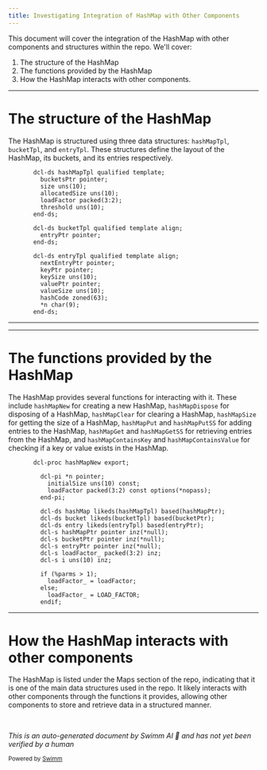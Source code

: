 ```yaml
---
title: Investigating Integration of HashMap with Other Components
---
```

This document will cover the integration of the HashMap with other components and structures within the repo. We'll cover:

1. The structure of the HashMap
2. The functions provided by the HashMap
3. How the HashMap interacts with other components.

<SwmSnippet path="/QRPGLESRC/HASHMAP.RPGLE" line="38">

---

# The structure of the HashMap

The HashMap is structured using three data structures: `hashMapTpl`, `bucketTpl`, and `entryTpl`. These structures define the layout of the HashMap, its buckets, and its entries respectively.

```rpgle
       dcl-ds hashMapTpl qualified template;
         bucketsPtr pointer;
         size uns(10);
         allocatedSize uns(10);
         loadFactor packed(3:2);
         threshold uns(10);
       end-ds;

       dcl-ds bucketTpl qualified template align;
         entryPtr pointer;
       end-ds;

       dcl-ds entryTpl qualified template align;
         nextEntryPtr pointer;
         keyPtr pointer;
         keySize uns(10);
         valuePtr pointer;
         valueSize uns(10);
         hashCode zoned(63);
         *n char(9);
       end-ds;
```

---

</SwmSnippet>

<SwmSnippet path="/QRPGLESRC/HASHMAP.RPGLE" line="63">

---

# The functions provided by the HashMap

The HashMap provides several functions for interacting with it. These include `hashMapNew` for creating a new HashMap, `hashMapDispose` for disposing of a HashMap, `hashMapClear` for clearing a HashMap, `hashMapSize` for getting the size of a HashMap, `hashMapPut` and `hashMapPutSS` for adding entries to the HashMap, `hashMapGet` and `hashMapGetSS` for retrieving entries from the HashMap, and `hashMapContainsKey` and `hashMapContainsValue` for checking if a key or value exists in the HashMap.

```rpgle
       dcl-proc hashMapNew export;

         dcl-pi *n pointer;
           initialSize uns(10) const;
           loadFactor packed(3:2) const options(*nopass);
         end-pi;

         dcl-ds hashMap likeds(hashMapTpl) based(hashMapPtr);
         dcl-ds bucket likeds(bucketTpl) based(bucketPtr);
         dcl-ds entry likeds(entryTpl) based(entryPtr);
         dcl-s hashMapPtr pointer inz(*null);
         dcl-s bucketPtr pointer inz(*null);
         dcl-s entryPtr pointer inz(*null);
         dcl-s loadFactor_ packed(3:2) inz;
         dcl-s i uns(10) inz;

         if (%parms > 1);
           loadFactor_ = loadFactor;
         else;
           loadFactor_ = LOAD_FACTOR;
         endif;
```

---

</SwmSnippet>

# How the HashMap interacts with other components

The HashMap is listed under the Maps section of the repo, indicating that it is one of the main data structures used in the repo. It likely interacts with other components through the functions it provides, allowing other components to store and retrieve data in a structured manner.

&nbsp;

*This is an auto-generated document by Swimm AI 🌊 and has not yet been verified by a human*

<SwmMeta version="3.0.0" repo-id="Z2l0aHViJTNBJTNBSUJNUlBHJTNBJTNBc3dpbW1pbw==" repo-name="IBMRPG"><sup>Powered by [Swimm](/)</sup></SwmMeta>
